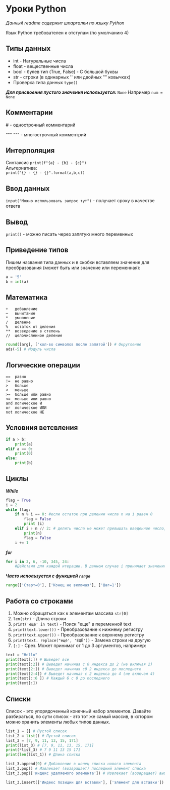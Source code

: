 # Уроки Python
*Данный readme содержит шпаргалки по языку Python*

Язык Python требователен к отступам (по умолчанию 4)
## Типы данных
* int - Натуральные числа
* float - вещественные числа
* bool - булев тип (True, False) - С большой буквы
* str - строки (в одинарных '' или двойных "" ковычках)
* Проверка типа данных `type()`

***Для присвоения пустого значения используется:*** `None`
Например `num = None`

## Комментарии 
\# - однострочный комментарий

""" """ - многострочный комментрий

## Интерполяция
Синтаксис `print(f"{a} - {b} - {c}")` \
Альтернатива: \
`print("{} - {} - {}".format(a,b,c))`

## Ввод данных
`input("Можно использовать запрос тут")` - получает сроку в качестве ответа
## Вывод 
`print()` - можно писать через запятую много переменных
## Приведение типов
Пишем названия типа данных и в скобки вставляем значение для преобразования (может быть или значение или переменная):
```python
a = '5'
b = int(a)
```
## Математика
```
+	добавление
—	вычитание
*	умножение
/	деление
%	остаток от деления
**	возведение в степень
//	целочисленное деление
```

```python
round([arg], ['кол-во символов после запятой']) # Округление
ads(-5) # Модуль числа

```
## Логические операции
```
==	равно
!=	не равно
>	больше
<	меньше
>=	больше или равно
<=	меньше или равно
and	логическое И
or	логическое ИЛИ
not	логическое НЕ
```
## Условния ветсвления
```python
if a > b:
    print(a)
elif a == 0:
    print(0)
else:
    print(b)
```
## Циклы
***While***
```python
flag = True
i = 2 
while flag:
    if n % i == 0: #если остаток при делении числа n на і равен 0
        flag = False
        print (i)
    elif i › n // 2: # делить числа не может превышать введенное число, деленное на 2
        print(n)
        flag = False
    i += 1
```
***for***
```python
for i in 3, 6, -10, 345, 24:
    #Действия для каждой итерации. В данном случае i принимает значения из списка
```
***Часто используется с функцией `range`***
```python
range(['Старт=0'], ['Конец не включая'], ['Шаг=1'])
```

## Работа со строками
1. Можно обращаться как к элементам массива `str[0]`
2. `len(str)` - Длина строки
3. `print('ещё' in text)` - Поиск "еще" в переменной text
4. `print(text.lower())` - Преобразование к нижнему регистру
5. `print(text.upper())` - Преобразование к верхнему регистру
6.  `print(text. replace("ещё', 'ЕЩЁ"))` - Замена строки на другую 
7. `[:]` - Срез. Может принимат от 1 до 3 аргументов, например:
```python
text = "Hello"
print(text[:]) # Выведет все
print(text[:2]) # Выведет начиная с 0 индекса до 2 (не включая 2)
print(text[2:]) # Выведет начиная с0 2 индекса до последнего
print(text[2:4]) # Выведет начиная с 2 индекса до 4 (не включая 4)
print(text[::6 ]) # Каждый 6 с 0 до последнего
print(text[:])
```

## Списки
Список - это упорядоченный конечный набор элементов. Давайте разбираться, по сути список - это тот же самый массив, в котором можно хранить элементы любых типов данных.
```python
list_1 = [] # Пустой список
list_2 = list() # Пустой список
list_3 = [7, 9, 11, 13, 15, 171]
print(list_3) # [7, 9, 11, 13, 15, 171]
print(*list_3) # 7 9 11 13 15 171
print(len(list_1)) # Длина списка

list_3.append(9) # Добавление в конец списка нового элемента
list_3.pop() # Извлекает (возвращает) последний элемент списка
list_3.pop(['индекс удаляемого элемента']) # Извлекает (возвращает) выбранный по индексу элемент списка

list_3.insert(['Индекс позиции для вставки'], ['элемент для вставки']) # Добавление элементов в массив
``` 

